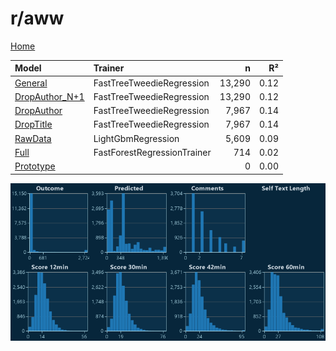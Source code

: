 # r/aww

[Home](../index.md)

|Model|Trainer|n|R²|
|:---|:---|---:|---:|
|[General](models/hunch_aww_General.md)|FastTreeTweedieRegression|13,290|0.12|
|[DropAuthor_N+1](models/hunch_aww_DropAuthor_N+1.md)|FastTreeTweedieRegression|13,290|0.12|
|[DropAuthor](models/hunch_aww_DropAuthor.md)|FastTreeTweedieRegression|7,967|0.14|
|[DropTitle](models/hunch_aww_DropTitle.md)|FastTreeTweedieRegression|7,967|0.14|
|[RawData](models/hunch_aww_RawData.md)|LightGbmRegression|5,609|0.09|
|[Full](models/hunch_aww_Full.md)|FastForestRegressionTrainer|714|0.02|
|[Prototype](models/hunch_aww_Prototype.md)||0|0.00|

![r/aww Distributions (hunch)](../images/hunch_aww_Distributions.png "r/aww Distributions (hunch)")

